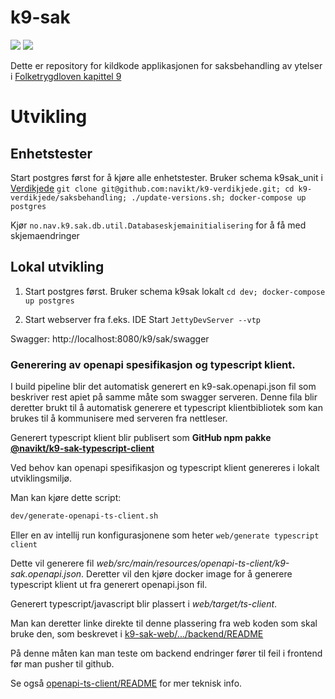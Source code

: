 # k9-sak

[![](https://github.com/navikt/k9-sak/workflows/Bygg%20og%20deploy/badge.svg)](https://github.com/navikt/k9-sak/actions?query=workflow%3A%22Bygg+og+deploy%22) [![](https://github.com/navikt/k9-verdikjede/workflows/Tester%20saksbehandling/badge.svg)](https://navikt.github.io/k9-verdikjede)

Dette er repository for kildkode applikasjonen for saksbehandling av ytelser i [Folketrygdloven kapittel 9](https://lovdata.no/dokument/NL/lov/1997-02-28-19/KAPITTEL_5-5#%C2%A79-1)

# Utvikling
   
## Enhetstester
Start postgres først for å kjøre alle enhetstester. Bruker schema k9sak_unit i
[Verdikjede](https://github.com/navikt/k9-verdikjede/tree/master/saksbehandling)
`git clone git@github.com:navikt/k9-verdikjede.git; cd k9-verdikjede/saksbehandling; ./update-versions.sh; docker-compose up postgres`  

Kjør `no.nav.k9.sak.db.util.Databaseskjemainitialisering` for å få med skjemaendringer

## Lokal utvikling
1. Start postgres først. Bruker schema k9sak lokalt
   `cd dev; docker-compose up postgres`

2. Start webserver fra f.eks. IDE
   Start `JettyDevServer --vtp` 

Swagger: http://localhost:8080/k9/sak/swagger

### Generering av openapi spesifikasjon og typescript klient.

I build pipeline blir det automatisk generert en k9-sak.openapi.json fil som beskriver rest apiet på samme måte som 
swagger serveren. Denne fila blir deretter brukt til å automatisk generere et typescript klientbibliotek som kan brukes
til å kommunisere med serveren fra nettleser.

Generert typescript klient blir publisert som **GitHub npm pakke [@navikt/k9-sak-typescript-client](https://github.com/navikt/k9-sak/pkgs/npm/k9-sak-typescript-client)**

Ved behov kan openapi spesifikasjon og typescript klient genereres i lokalt utviklingsmiljø.

Man kan kjøre dette script:

```bash
dev/generate-openapi-ts-client.sh
```

Eller en av intellij run konfigurasjonene som heter `web/generate typescript client`

Dette vil generere fil _web/src/main/resources/openapi-ts-client/k9-sak.openapi.json_. Deretter vil den 
kjøre docker image for å generere typescript klient ut fra generert openapi.json fil.

Generert typescript/javascript blir plassert i _web/target/ts-client_.

Man kan deretter linke direkte til denne plassering fra web koden som skal bruke den, som beskrevet i 
[k9-sak-web/.../backend/README](https://github.com/navikt/k9-sak-web/tree/master/packages/v2/backend#lokal-k9-sak-typescript-client-bruk)

På denne måten kan man teste om backend endringer fører til feil i frontend før man pusher til github.

Se også [openapi-ts-client/README](web/src/main/resources/openapi-ts-client/README.md) for mer teknisk info.



